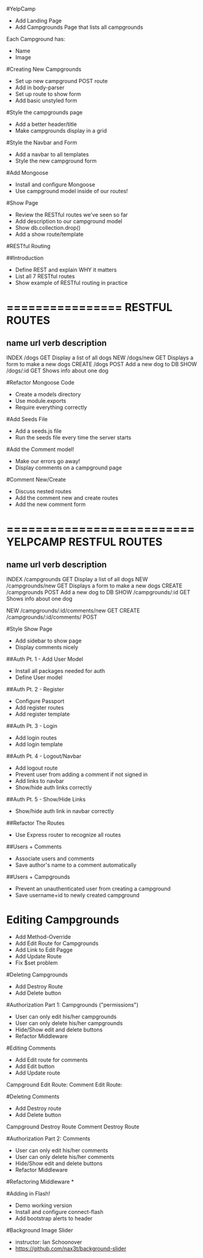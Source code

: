 #YelpCamp

* Add Landing Page
* Add Campgrounds Page that lists all campgrounds

Each Campground has:
* Name
* Image

#Creating New Campgrounds
* Set up new campground POST route
* Add in body-parser
* Set up route to show form
* Add basic unstyled form

#Style the campgrounds page
* Add a better header/title
* Make campgrounds display in a grid

#Style the Navbar and Form
* Add a navbar to all templates
* Style the new campground form

#Add Mongoose
* Install and configure Mongoose
* Use campground model inside of our routes!

#Show Page
* Review the RESTful routes we've seen so far
* Add description to our campground model
* Show db.collection.drop()
* Add a show route/template

#RESTful Routing

##Introduction
* Define REST and explain WHY it matters
* List all 7 RESTful routes
* Show example of RESTful routing in practice

================
 RESTFUL ROUTES
================
name    url         verb    description
---------------------------------------------------------------
INDEX   /dogs       GET     Display a list of all dogs
NEW     /dogs/new   GET     Displays a form to make a new dogs
CREATE  /dogs       POST    Add a new dog to DB
SHOW    /dogs/:id   GET     Shows info about one dog


#Refactor Mongoose Code
* Create a models directory
* Use module.exports
* Require everything correctly

#Add Seeds File
* Add a seeds.js file
* Run the seeds file every time the server starts

#Add the Comment model!
* Make our errors go away!
* Display comments on a campground page

#Comment New/Create
* Discuss nested routes
* Add the comment new and create routes
* Add the new comment form

==========================
 YELPCAMP RESTFUL ROUTES
==========================
name    url                 verb     description
---------------------------------------------------------------
INDEX   /campgrounds         GET     Display a list of all dogs
NEW     /campgrounds/new     GET     Displays a form to make a new dogs
CREATE  /campgrounds         POST    Add a new dog to DB
SHOW    /campgrounds/:id     GET     Shows info about one dog

NEW     /campgrounds/:id/comments/new   GET
CREATE  /campgrounds/:id/comments/      POST


#Style Show Page
* Add sidebar to show page
* Display comments nicely




##Auth Pt. 1 - Add User Model
* Install all packages needed for auth
* Define User model

##Auth Pt. 2 - Register
* Configure Passport
* Add register routes
* Add register template

##Auth Pt. 3 - Login
* Add login routes
* Add login template

##Auth Pt. 4 - Logout/Navbar
* Add logout route
* Prevent user from adding a comment if not signed in
* Add links to navbar
* Show/hide auth links correctly

##Auth Pt. 5 - Show/Hide Links
* Show/hide auth link in navbar correctly

##Refactor The Routes
* Use Express router to recognize all routes

##Users + Comments
* Associate users and comments
* Save author's name to a comment automatically

##Users + Campgrounds
* Prevent an unauthenticated user from creating a campground
* Save username+id to newly created campground

# Editing Campgrounds
* Add Method-Override
* Add Edit Route for Campgrounds
* Add Link to Edit Pagge
* Add Update Route
* Fix $set problem

#Deleting Campgrounds
* Add Destroy Route
* Add Delete button

#Authorization Part 1: Campgrounds ("permissions")
* User can only edit his/her campgrounds
* User can only delete his/her campgrounds
* Hide/Show edit and delete buttons
* Refactor Middleware

#Editing Comments
* Add Edit route for comments
* Add Edit button
* Add Update route

Campground Edit Route: <!--/campgrounds/:id/edit-->
Comment Edit Route:    <!--/campgrounds/:id/comments/:comment_id/edit -->

#Deleting Comments
* Add Destroy route
* Add Delete button

Campground Destroy Route <!-- /campgrounds/:id/ -->
Comment Destroy Route <!-- /campgrounds/:id/comments/:comment_id -->

#Authorization Part 2: Comments
* User can only edit his/her comments
* User can only delete his/her comments
* Hide/Show edit and delete buttons
* Refactor Middleware

#Refactoring Middleware
* 

#Adding in Flash!
* Demo working version
* Install and configure connect-flash
* Add bootstrap alerts to header

#Background Image Slider
* instructor: Ian Schoonover
* https://github.com/nax3t/background-slider
